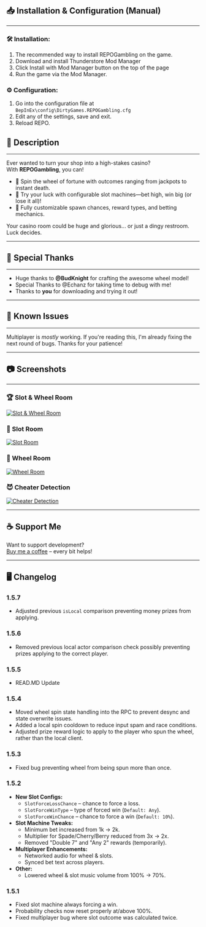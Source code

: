 ## 📥 Installation & Configuration (Manual)
***

### 🛠 Installation:
1. The recommended way to install REPOGambling on the game.
2. Download and install Thunderstore Mod Manager
3. Click Install with Mod Manager button on the top of the page
4. Run the game via the Mod Manager.
### ⚙️ Configuration:
1. Go into the configuration file at ``BepInEx\config\DirtyGames.REPOGambling.cfg``
2. Edit any of the settings, save and exit.
3. Reload REPO.
## 📝 Description
***
Ever wanted to turn your shop into a high-stakes casino?  
With **REPOGambling**, you can!

- 🎡 Spin the wheel of fortune with outcomes ranging from jackpots to instant death.
- 🎰 Try your luck with configurable slot machines—bet high, win big (or lose it all)!
- 🧩 Fully customizable spawn chances, reward types, and betting mechanics.

Your casino room could be huge and glorious... or just a dingy restroom. Luck decides.

---

## 🙏 Special Thanks
***
- Huge thanks to **@BudKnight** for crafting the awesome wheel model!
- Special Thanks to @Echanz for taking time to debug with me!
- Thanks to **you** for downloading and trying it out!

---

## 🐛 Known Issues
***
Multiplayer is *mostly* working. If you're reading this, I'm already fixing the next round of bugs. Thanks for your patience!

---

## 📷 Screenshots
***
### 🏆 Slot & Wheel Room
[![Slot & Wheel Room](https://i.imgur.com/hkvKapu.png)](https://i.imgur.com/hkvKapu.png)

### 🎰 Slot Room
[![Slot Room](https://i.imgur.com/Oxxi2wm.png)](https://i.imgur.com/Oxxi2wm.png)

### 🔘 Wheel Room
[![Wheel Room](https://i.imgur.com/VhFZnfW.png)](https://i.imgur.com/VhFZnfW.png)

### 😈 Cheater Detection
[![Cheater Detection](https://i.imgur.com/U8INQE9.png)](https://i.imgur.com/U8INQE9.png)

---

## ☕ Support Me
Want to support development?  
[Buy me a coffee](https://buymeacoffee.com/dirtygames) – every bit helps!

---

## 🖥 Changelog
### 1.5.7
- Adjusted previous `isLocal` comparison preventing money prizes from applying.
### 1.5.6
- Removed previous local actor comparison check possibly preventing prizes applying to the correct player.
### 1.5.5
- READ.MD Update
### 1.5.4
- Moved wheel spin state handling into the RPC to prevent desync and state overwrite issues.
- Added a local spin cooldown to reduce input spam and race conditions.
- Adjusted prize reward logic to apply to the player who spun the wheel, rather than the local client.
### 1.5.3
- Fixed bug preventing wheel from being spun more than once.
### 1.5.2
- **New Slot Configs:**
    - `SlotForceLossChance` – chance to force a loss.
    - `SlotForceWinType` – type of forced win (`Default: Any`).
    - `SlotForceWinChance` – chance to force a win (`Default: 10%`).
- **Slot Machine Tweaks:**
    - Minimum bet increased from 1k → 2k.
    - Multiplier for Spade/Cherry/Berry reduced from 3x → 2x.
    - Removed "Double 7" and "Any 2" rewards (temporarily).
- **Multiplayer Enhancements:**
    - Networked audio for wheel & slots.
    - Synced bet text across players.
- **Other:**
    - Lowered wheel & slot music volume from 100% → 70%.

### 1.5.1
- Fixed slot machine always forcing a win.
- Probability checks now reset properly at/above 100%.
- Fixed multiplayer bug where slot outcome was calculated twice.